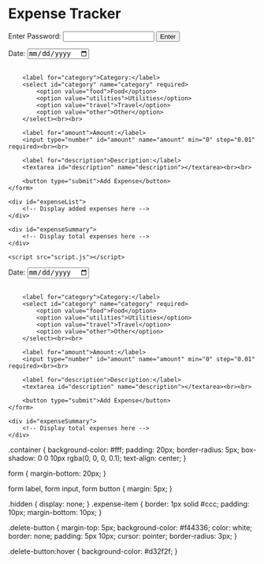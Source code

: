 <!DOCTYPE html>
<html lang="en">
<head>
    <meta charset="UTF-8">
    <meta name="viewport" content="width=device-width, initial-scale=1.0">
    <title>Expense Tracker</title>
    <link rel="stylesheet" href="styles.css">
</head>
<body>
    <div class="container">
        <h1>Expense Tracker</h1>
        <form id="passwordForm">
            <label for="password">Enter Password:</label>
            <input type="password" id="password" name="password" required>
            <button type="submit">Enter</button>
        </form>
        <div id="expenseTracker" class="hidden">
            <!-- Expense tracking form and summary will go here -->
        </div>
    </div>
    <div id="expenseTracker" class="hidden">
    <form id="expenseForm">
        <label for="date">Date:</label>
        <input type="date" id="date" name="date" required><br><br>

        <label for="category">Category:</label>
        <select id="category" name="category" required>
            <option value="food">Food</option>
            <option value="utilities">Utilities</option>
            <option value="travel">Travel</option>
            <option value="other">Other</option>
        </select><br><br>

        <label for="amount">Amount:</label>
        <input type="number" id="amount" name="amount" min="0" step="0.01" required><br><br>

        <label for="description">Description:</label>
        <textarea id="description" name="description"></textarea><br><br>

        <button type="submit">Add Expense</button>
    </form>

    <div id="expenseList">
        <!-- Display added expenses here -->
    </div>

    <div id="expenseSummary">
        <!-- Display total expenses here -->
    </div>
</div>


    <script src="script.js"></script>
<script>
// Password validation
const passwordForm = document.getElementById('passwordForm');
const passwordInput = document.getElementById('password');
const expenseTracker = document.getElementById('expenseTracker');

passwordForm.addEventListener('submit', function(event) {
    event.preventDefault();
    const password = passwordInput.value.trim();
    if (password === '6969') {
        passwordForm.style.display = 'none';
        expenseTracker.classList.remove('hidden');
    } else {
        alert('Incorrect password. Please try again.');
    }
});

// Expense tracking
// You can implement further JavaScript for tracking expenses and displaying summaries.
// Use localStorage or sessionStorage to store expenses and retrieve them.

// Example: Adding an expense
function addExpense(category, amount, description) {
    // Implement logic to add expense to storage and update UI
}

// Example: Displaying total expenses by category
function displayTotalExpenses() {
    // Implement logic to calculate and display total expenses in tabular form
}
    // Expense tracking
let expenses = [];

// Function to add an expense
function addExpense(date, category, amount, description) {
    expenses.push({ date, category, amount, description });
    updateExpenseList();
    updateExpenseSummary();
}

// Function to update the expense list display
function updateExpenseList() {
    const expenseListDiv = document.getElementById('expenseList');
    expenseListDiv.innerHTML = '';

    expenses.forEach((expense, index) => {
        const expenseItem = document.createElement('div');
        expenseItem.classList.add('expense-item');
        expenseItem.innerHTML = `
            <p><strong>Date:</strong> ${expense.date}</p>
            <p><strong>Category:</strong> ${expense.category}</p>
            <p><strong>Amount:</strong> $${expense.amount}</p>
            <p><strong>Description:</strong> ${expense.description}</p>
            <button class="delete-button" onclick="deleteExpense(${index})">Delete</button>
        `;
        expenseListDiv.appendChild(expenseItem);
    });
}

// Function to delete an expense
function deleteExpense(index) {
    expenses.splice(index, 1);
    updateExpenseList();
    updateExpenseSummary();
}

// Example: Displaying total expenses by category
function updateExpenseSummary() {
    const summaryDiv = document.getElementById('expenseSummary');
    const categories = ['food', 'utilities', 'travel', 'other'];
    const totalExpenses = {};

    // Initialize total expenses for each category
    categories.forEach(category => {
        totalExpenses[category] = 0;
    });

    // Calculate total expenses
    expenses.forEach(expense => {
        totalExpenses[expense.category] += parseFloat(expense.amount);
    });

    // Display total expenses in tabular form
    let summaryHTML = '<h3>Total Expenses</h3>';
    summaryHTML += '<table>';
    summaryHTML += '<tr><th>Category</th><th>Total Amount</th></tr>';

    categories.forEach(category => {
        summaryHTML += `<tr><td>${category}</td><td>$${totalExpenses[category].toFixed(2)}</td></tr>`;
    });

    summaryHTML += '</table>';
    summaryDiv.innerHTML = summaryHTML;
}

// Event listener for expense form submission
const expenseForm = document.getElementById('expenseForm');
expenseForm.addEventListener('submit', function(event) {
    event.preventDefault();
    const date = document.getElementById('date').value;
    const category = document.getElementById('category').value;
    const amount = document.getElementById('amount').value;
    const description = document.getElementById('description').value;
    addExpense(date, category, amount, description);

    // Clear form inputs after submission
    expenseForm.reset();
});

// Display the expense tracker section after password validation
const passwordForm = document.getElementById('passwordForm');
const expenseTracker = document.getElementById('expenseTracker');

passwordForm.addEventListener('submit', function(event) {
    event.preventDefault();
    const password = document.getElementById('password').value.trim();
    if (password === '6969') {
        passwordForm.style.display = 'none';
        expenseTracker.classList.remove('hidden');
    } else {
        alert('Incorrect password. Please try again.');
    }
});

</script>
<div id="expenseTracker" class="hidden">
    <form id="expenseForm">
        <label for="date">Date:</label>
        <input type="date" id="date" name="date" required><br><br>

        <label for="category">Category:</label>
        <select id="category" name="category" required>
            <option value="food">Food</option>
            <option value="utilities">Utilities</option>
            <option value="travel">Travel</option>
            <option value="other">Other</option>
        </select><br><br>

        <label for="amount">Amount:</label>
        <input type="number" id="amount" name="amount" min="0" step="0.01" required><br><br>

        <label for="description">Description:</label>
        <textarea id="description" name="description"></textarea><br><br>

        <button type="submit">Add Expense</button>
    </form>

    <div id="expenseSummary">
        <!-- Display total expenses here -->
    </div>
</div>

</body {
    font-family: Arial, sans-serif;
    background-color: #f4f4f4;
    display: flex;
    justify-content: center;
    align-items: center;
    height: 100vh;
    margin: 0;
}

.container {
    background-color: #fff;
    padding: 20px;
    border-radius: 5px;
    box-shadow: 0 0 10px rgba(0, 0, 0, 0.1);
    text-align: center;
}

form {
    margin-bottom: 20px;
}

form label, form input, form button {
    margin: 5px;
}

.hidden {
    display: none;
}
.expense-item {
    border: 1px solid #ccc;
    padding: 10px;
    margin-bottom: 10px;
}

.delete-button {
    margin-top: 5px;
    background-color: #f44336;
    color: white;
    border: none;
    padding: 5px 10px;
    cursor: pointer;
    border-radius: 3px;
}

.delete-button:hover {
    background-color: #d32f2f;
}
>
</html>
